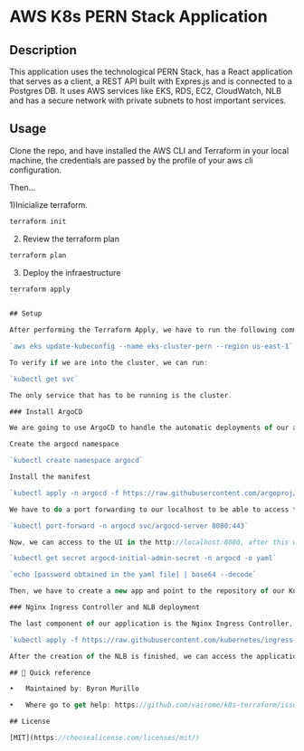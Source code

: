 # AWS K8s PERN Stack Application 

## Description

This application uses the technological PERN Stack, has a React application that serves as a client, a REST API built with Expres.js and is connected to a Postgres DB. It uses AWS services like EKS, RDS, EC2, CloudWatch, NLB and has a secure network with private subnets to host important services.

## Usage

Clone the repo, and have installed the AWS CLI and Terraform in your local machine, the credentials are passed by the profile of your aws cli configuration.

Then...

1)Inicialize terraform.
```js
terraform init

```
2) Review the terraform plan
```js
terraform plan
```

3) Deploy the infraestructure
```js
terraform apply
``

## Setup

After performing the Terraform Apply, we have to run the following command so that kubeconfig obtains the access configuration to the cluster that we deployed we must to include the name of the cluster and the default region.

`aws eks update-kubeconfig --name eks-cluster-pern --region us-east-1`

To verify if we are into the cluster, we can run:

`kubectl get svc`

The only service that has to be running is the cluster.

### Install ArgoCD 

We are going to use ArgoCD to handle the automatic deployments of our application, for this we have to use the following commands:

Create the argocd namespace

`kubectl create namespace argocd`

Install the manifest

`kubectl apply -n argocd -f https://raw.githubusercontent.com/argoproj/argo-cd/stable/manifests/install.yaml`

We have to do a port forwarding to our localhost to be able to access the ArgoCD UI

`kubectl port-forward -n argocd svc/argocd-server 8080:443`

Now, we can access to the UI in the http://localhost:8080, after this we have to obtain the password of the administrator user using the following commands

`kubectl get secret argocd-initial-admin-secret -n argocd -o yaml`

`echo [password obtained in the yaml file] | base64 --decode`

Then, we have to create a new app and point to the repository of our Kubernetes application. ArgoCD will take care of making the deployment correctly in the namespace that we indicate.

### Nginx Ingress Controller and NLB deployment

The last component of our application is the Nginx Ingress Controller, this will be in charge of exposing our application through a Network Load Balancer in a public subnet, we do this by running the following command:

`kubectl apply -f https://raw.githubusercontent.com/kubernetes/ingress-nginx/controller-v1.2.1/deploy/static/provider/aws/deploy.yaml`

After the creation of the NLB is finished, we can access the application through the DNS provided by the resource.

## 🚀 Quick reference

•	Maintained by: Byron Murillo

•	Where go to get help: https://github.com/vairome/k8s-terraform/issues

## License

[MIT](https://choosealicense.com/licenses/mit/)

